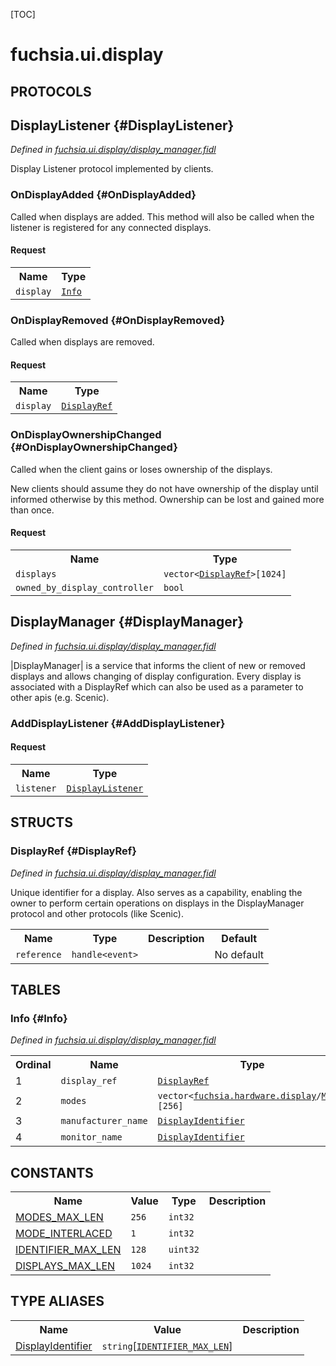 [TOC]

# fuchsia.ui.display


## **PROTOCOLS**

## DisplayListener {#DisplayListener}
*Defined in [fuchsia.ui.display/display_manager.fidl](https://fuchsia.googlesource.com/fuchsia/+/master/sdk/fidl/fuchsia.ui.display/display_manager.fidl#42)*

<p>Display Listener protocol implemented by clients.</p>

### OnDisplayAdded {#OnDisplayAdded}

<p>Called when displays are added. This method will also be called when
the listener is registered for any connected displays.</p>

#### Request
<table>
    <tr><th>Name</th><th>Type</th></tr>
    <tr>
            <td><code>display</code></td>
            <td>
                <code><a class='link' href='#Info'>Info</a></code>
            </td>
        </tr></table>



### OnDisplayRemoved {#OnDisplayRemoved}

<p>Called when displays are removed.</p>

#### Request
<table>
    <tr><th>Name</th><th>Type</th></tr>
    <tr>
            <td><code>display</code></td>
            <td>
                <code><a class='link' href='#DisplayRef'>DisplayRef</a></code>
            </td>
        </tr></table>



### OnDisplayOwnershipChanged {#OnDisplayOwnershipChanged}

<p>Called when the client gains or loses ownership of the displays.</p>
<p>New clients should assume they do not have ownership of the display
until informed otherwise by this method. Ownership can be lost and
gained more than once.</p>

#### Request
<table>
    <tr><th>Name</th><th>Type</th></tr>
    <tr>
            <td><code>displays</code></td>
            <td>
                <code>vector&lt;<a class='link' href='#DisplayRef'>DisplayRef</a>&gt;[1024]</code>
            </td>
        </tr><tr>
            <td><code>owned_by_display_controller</code></td>
            <td>
                <code>bool</code>
            </td>
        </tr></table>



## DisplayManager {#DisplayManager}
*Defined in [fuchsia.ui.display/display_manager.fidl](https://fuchsia.googlesource.com/fuchsia/+/master/sdk/fidl/fuchsia.ui.display/display_manager.fidl#63)*

<p>|DisplayManager| is a service that informs the client of new or removed
displays and allows changing of display configuration. Every display is
associated with a DisplayRef which can also be used as a parameter to other
apis (e.g. Scenic).</p>

### AddDisplayListener {#AddDisplayListener}


#### Request
<table>
    <tr><th>Name</th><th>Type</th></tr>
    <tr>
            <td><code>listener</code></td>
            <td>
                <code><a class='link' href='#DisplayListener'>DisplayListener</a></code>
            </td>
        </tr></table>





## **STRUCTS**

### DisplayRef {#DisplayRef}
*Defined in [fuchsia.ui.display/display_manager.fidl](https://fuchsia.googlesource.com/fuchsia/+/master/sdk/fidl/fuchsia.ui.display/display_manager.fidl#13)*



<p>Unique identifier for a display.
Also serves as a capability, enabling the owner to perform certain
operations on displays in the DisplayManager protocol and other protocols
(like Scenic).</p>


<table>
    <tr><th>Name</th><th>Type</th><th>Description</th><th>Default</th></tr><tr>
            <td><code>reference</code></td>
            <td>
                <code>handle&lt;event&gt;</code>
            </td>
            <td></td>
            <td>No default</td>
        </tr>
</table>





## **TABLES**

### Info {#Info}


*Defined in [fuchsia.ui.display/display_manager.fidl](https://fuchsia.googlesource.com/fuchsia/+/master/sdk/fidl/fuchsia.ui.display/display_manager.fidl#27)*



<table>
    <tr><th>Ordinal</th><th>Name</th><th>Type</th><th>Description</th></tr>
    <tr>
            <td>1</td>
            <td><code>display_ref</code></td>
            <td>
                <code><a class='link' href='#DisplayRef'>DisplayRef</a></code>
            </td>
            <td></td>
        </tr><tr>
            <td>2</td>
            <td><code>modes</code></td>
            <td>
                <code>vector&lt;<a class='link' href='../fuchsia.hardware.display/'>fuchsia.hardware.display</a>/<a class='link' href='../fuchsia.hardware.display/#Mode'>Mode</a>&gt;[256]</code>
            </td>
            <td></td>
        </tr><tr>
            <td>3</td>
            <td><code>manufacturer_name</code></td>
            <td>
                <code><a class='link' href='#DisplayIdentifier'>DisplayIdentifier</a></code>
            </td>
            <td></td>
        </tr><tr>
            <td>4</td>
            <td><code>monitor_name</code></td>
            <td>
                <code><a class='link' href='#DisplayIdentifier'>DisplayIdentifier</a></code>
            </td>
            <td></td>
        </tr></table>









## **CONSTANTS**

<table>
    <tr><th>Name</th><th>Value</th><th>Type</th><th>Description</th></tr><tr id="MODES_MAX_LEN">
            <td><a href="https://fuchsia.googlesource.com/fuchsia/+/master/sdk/fidl/fuchsia.ui.display/display_manager.fidl#19">MODES_MAX_LEN</a></td>
            <td>
                    <code>256</code>
                </td>
                <td><code>int32</code></td>
            <td></td>
        </tr>
    <tr id="MODE_INTERLACED">
            <td><a href="https://fuchsia.googlesource.com/fuchsia/+/master/sdk/fidl/fuchsia.ui.display/display_manager.fidl#22">MODE_INTERLACED</a></td>
            <td>
                    <code>1</code>
                </td>
                <td><code>int32</code></td>
            <td></td>
        </tr>
    <tr id="IDENTIFIER_MAX_LEN">
            <td><a href="https://fuchsia.googlesource.com/fuchsia/+/master/sdk/fidl/fuchsia.ui.display/display_manager.fidl#24">IDENTIFIER_MAX_LEN</a></td>
            <td>
                    <code>128</code>
                </td>
                <td><code>uint32</code></td>
            <td></td>
        </tr>
    <tr id="DISPLAYS_MAX_LEN">
            <td><a href="https://fuchsia.googlesource.com/fuchsia/+/master/sdk/fidl/fuchsia.ui.display/display_manager.fidl#39">DISPLAYS_MAX_LEN</a></td>
            <td>
                    <code>1024</code>
                </td>
                <td><code>int32</code></td>
            <td></td>
        </tr>
    
</table>



## **TYPE ALIASES**

<table>
    <tr><th>Name</th><th>Value</th><th>Description</th></tr><tr id="DisplayIdentifier">
            <td><a href="https://fuchsia.googlesource.com/fuchsia/+/master/sdk/fidl/fuchsia.ui.display/display_manager.fidl#25">DisplayIdentifier</a></td>
            <td>
                <code>string</code>[<code><a class='link' href='#IDENTIFIER_MAX_LEN'>IDENTIFIER_MAX_LEN</a></code>]</td>
            <td></td>
        </tr></table>

